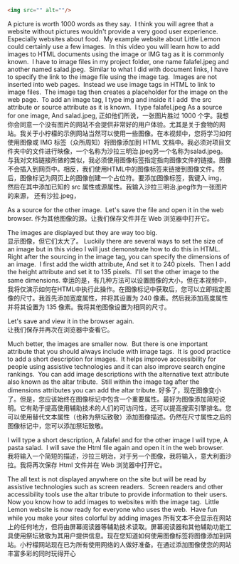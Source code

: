 ```html
<img src="" alt=""/> 
```
A picture is worth 1000 words as they say. 
I think you will agree that a website without pictures wouldn't provide a very good user experience. 
Especially websites about food. 
My example website about Little Lemon could certainly use a few images. 
In this video you will learn how to add images to HTML documents using the image or IMG tag as it is commonly known. 
I have to image files in my project folder, one name falafel.jpeg and another named salad.jpeg. 
Similar to what I did with document links, I have to specify the link to the image file using the image tag. 
Images are not inserted into web pages. 
Instead we use image tags in HTML to link to image files. 
The image tag then creates a placeholder for the image on the web page. 
To add an image tag, I type img and inside it I add 
the src attribute or source attribute as it is known. 
I type falafel.jpeg As a source for one image, And salad.jpeg,
正如他们所说，一张图片胜过 1000 个字。我想你会同意一个没有图片的网站不会提供非常好的用户体验。尤其是关于食物的网站。我关于小柠檬的示例网站当然可以使用一些图像。在本视频中，您将学习如何使用图像或 IMG 标签（众所周知）将图像添加到 HTML 文档中。我必须对项目文件夹中的文件进行映像，一个名称为沙拉三明治.jpeg另一个名称为salad.jpeg。与我对文档链接所做的类似，我必须使用图像标签指定指向图像文件的链接。图像不会插入到网页中。相反，我们使用HTML中的图像标签来链接到图像文件。然后，图像标记为网页上的图像创建一个占位符。要添加图像标签，我键入 img，然后在其中添加已知的 src 属性或源属性。我输入沙拉三明治.jpeg作为一张图片的来源， 还有沙拉.jpeg，

As a source for the other image. 
Let's save the file and open it in the web browser.
作为其他图像的源。让我们保存文件并在 Web 浏览器中打开它。

The images are displayed but they are way too big.  
显示图像，但它们太大了。
Luckily there are several ways to set the size of an image but in this video I will just demonstrate how to do this in HTML. 
Right after the sourcing in the image tag, you can specify the dimensions of an image. 
I first add the width attribute, And set it to 240 pixels. 
Then I add the height attribute and set it to 135 pixels. 
I'll set the other image to the same dimensions.
幸运的是，有几种方法可以设置图像的大小，但在本视频中，我将仅演示如何在HTML中执行此操作。在图像标记中获取后，您可以立即指定图像的尺寸。我首先添加宽度属性，并将其设置为 240 像素。然后我添加高度属性并将其设置为 135 像素。我将其他图像设置为相同的尺寸。

Let's save and view it in the browser again.  
让我们保存并再次在浏览器中查看它。

Much better, the images are smaller now. 
But there is one important attribute that you should always include with image tags. 
It is good practice to add a short description for images. 
It helps improve accessibility for people using assistive technologies and it can also improve search engine rankings. 
You can add image descriptions with the alternative text attribute also known as the altar tribute. 
Still within the image tag after the dimensions attributes you can add the altar tribute.
好多了，现在图像变小了。但是，您应该始终在图像标记中包含一个重要属性。最好为图像添加简短说明。它有助于提高使用辅助技术的人们的可访问性，还可以提高搜索引擎排名。您可以使用替代文本属性（也称为祭坛致敬）添加图像描述。仍然在尺寸属性之后的图像标记中，您可以添加祭坛致敬。

I will type a short description, A falafel and for the other image I will type, A pasta salad. 
I will save the Html file again and open it in the web browser.
我将输入一个简短的描述，沙拉三明治，对于另一个图像，我将输入，意大利面沙拉。我将再次保存 Html 文件并在 Web 浏览器中打开它。

The all text is not displayed anywhere on the site but will be read by assistive technologies such as screen readers. 
Screen readers and other accessibility tools use the altar tribute to provide information to their users. 
Now you know how to add images to websites with the image tag. 
Little Lemon website is now ready for everyone who uses the web. 
Have fun while you make your sites colorful by adding images
所有文本不会显示在网站上的任何地方，但将由屏幕阅读器等辅助技术读取。屏幕阅读器和其他辅助功能工具使用祭坛致敬为其用户提供信息。现在您知道如何使用图像标签将图像添加到网站。小柠檬网站现在已为所有使用网络的人做好准备。在通过添加图像使您的网站丰富多彩的同时玩得开心